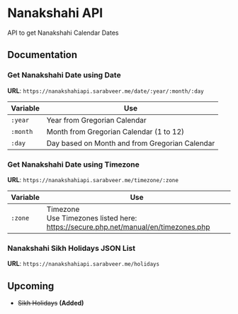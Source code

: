 # Nanakshahi API
API to get Nanakshahi Calendar Dates

## Documentation

### Get Nanakshahi Date using Date

**URL**: `https://nanakshahiapi.sarabveer.me/date/:year/:month/:day`

| Variable | Use                                            |
|----------|------------------------------------------------|
| `:year`  | Year from Gregorian Calendar                   |
| `:month` | Month from Gregorian Calendar (1 to 12)        |
| `:day`   | Day based on Month and from Gregorian Calendar |

### Get Nanakshahi Date using Timezone

**URL**: `https://nanakshahiapi.sarabveer.me/timezone/:zone`

| Variable | Use                                                                                   |
|----------|---------------------------------------------------------------------------------------|
| `:zone`  | Timezone<br>Use Timezones listed here: https://secure.php.net/manual/en/timezones.php |

### Nanakshahi Sikh Holidays JSON List

**URL**: `https://nanakshahiapi.sarabveer.me/holidays`

## Upcoming

- ~~Sikh Holidays~~ **(Added)**
